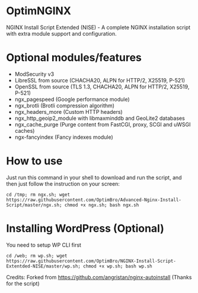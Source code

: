 # OptimNGINX
NGINX Install Script Extended (NISE) - A complete NGINX installation script with extra module support and configuration.

# Optional modules/features
- ModSecurity v3
- LibreSSL from source (CHACHA20, ALPN for HTTP/2, X25519, P-521)
- OpenSSL from source (TLS 1.3, CHACHA20, ALPN for HTTP/2, X25519, P-521)
- ngx_pagespeed (Google performance module)
- ngx_brotli (Brotli compression algorithm)
- ngx_headers_more (Custom HTTP headers)
- ngx_http_geoip2_module with libmaxminddb and GeoLite2 databases
- ngx_cache_purge (Purge content from FastCGI, proxy, SCGI and uWSGI caches)
- ngx-fancyindex (Fancy indexes module)

# How to use
Just run this command in your shell to download and run the script, and then just follow the instruction on your screen:

```
cd /tmp; rm ngx.sh; wget https://raw.githubusercontent.com/OptimBro/Advanced-Nginx-Install-Script/master/ngx.sh; chmod +x ngx.sh; bash ngx.sh
```

# Installing WordPress (Optional)
You need to setup WP CLI first
```
cd /web; rm wp.sh; wget https://raw.githubusercontent.com/OptimBro/NGINX-Install-Script-Extentded-NISE/master/wp.sh; chmod +x wp.sh; bash wp.sh
```

Credits: Forked from https://github.com/angristan/nginx-autoinstall (Thanks for the script)

